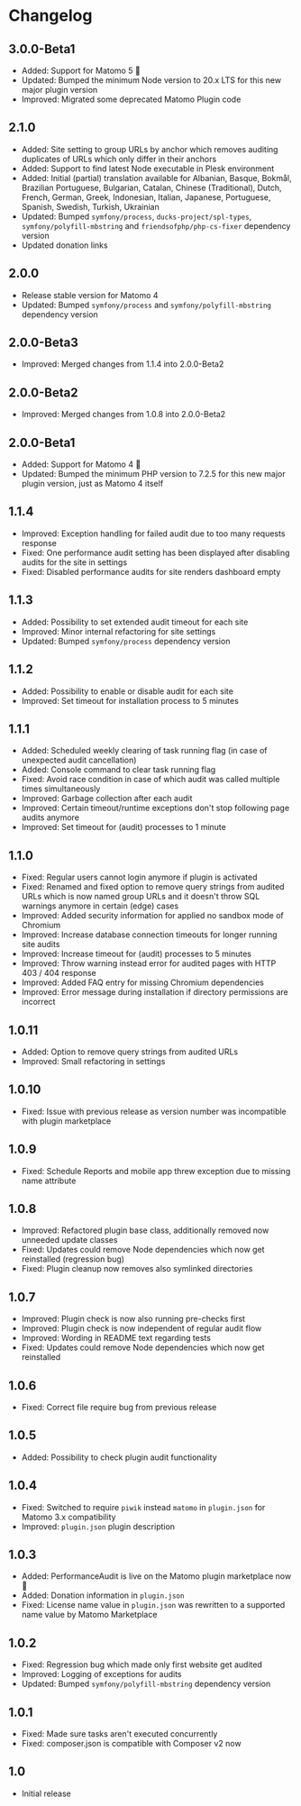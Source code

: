 # Changelog
## 3.0.0-Beta1
- Added: Support for Matomo 5 🎉
- Updated: Bumped the minimum Node version to 20.x LTS for this new major plugin version
- Improved: Migrated some deprecated Matomo Plugin code

## 2.1.0
- Added: Site setting to group URLs by anchor which removes auditing duplicates of URLs which only differ in their anchors
- Added: Support to find latest Node executable in Plesk environment
- Added: Initial (partial) translation available for Albanian, Basque, Bokmål, Brazilian Portuguese, Bulgarian, Catalan, Chinese (Traditional), Dutch, French, German, Greek, Indonesian, Italian, Japanese, Portuguese, Spanish, Swedish, Turkish, Ukrainian
- Updated: Bumped `symfony/process`, `ducks-project/spl-types`, `symfony/polyfill-mbstring` and `friendsofphp/php-cs-fixer` dependency version
- Updated donation links

## 2.0.0
- Release stable version for Matomo 4
- Updated: Bumped `symfony/process` and `symfony/polyfill-mbstring` dependency version

## 2.0.0-Beta3
- Improved: Merged changes from 1.1.4 into 2.0.0-Beta2

## 2.0.0-Beta2
- Improved: Merged changes from 1.0.8 into 2.0.0-Beta2

## 2.0.0-Beta1
- Added: Support for Matomo 4 🎉
- Updated: Bumped the minimum PHP version to 7.2.5 for this new major plugin version, just as Matomo 4 itself

## 1.1.4
- Improved: Exception handling for failed audit due to too many requests response
- Fixed: One performance audit setting has been displayed after disabling audits for the site in settings
- Fixed: Disabled performance audits for site renders dashboard empty

## 1.1.3
- Added: Possibility to set extended audit timeout for each site
- Improved: Minor internal refactoring for site settings
- Updated: Bumped `symfony/process` dependency version

## 1.1.2
- Added: Possibility to enable or disable audit for each site
- Improved: Set timeout for installation process to 5 minutes

## 1.1.1
- Added: Scheduled weekly clearing of task running flag (in case of unexpected audit cancellation)
- Added: Console command to clear task running flag
- Fixed: Avoid race condition in case of which audit was called multiple times simultaneously
- Improved: Garbage collection after each audit
- Improved: Certain timeout/runtime exceptions don't stop following page audits anymore
- Improved: Set timeout for (audit) processes to 1 minute

## 1.1.0
- Fixed: Regular users cannot login anymore if plugin is activated
- Fixed: Renamed and fixed option to remove query strings from audited URLs which is now named group URLs and it doesn't throw SQL warnings anymore in certain (edge) cases
- Improved: Added security information for applied no sandbox mode of Chromium
- Improved: Increase database connection timeouts for longer running site audits
- Improved: Increase timeout for (audit) processes to 5 minutes
- Improved: Throw warning instead error for audited pages with HTTP 403 / 404 response
- Improved: Added FAQ entry for missing Chromium dependencies
- Improved: Error message during installation if directory permissions are incorrect

## 1.0.11
- Added: Option to remove query strings from audited URLs
- Improved: Small refactoring in settings

## 1.0.10
- Fixed: Issue with previous release as version number was incompatible with plugin marketplace

## 1.0.9
- Fixed: Schedule Reports and mobile app threw exception due to missing name attribute

## 1.0.8
- Improved: Refactored plugin base class, additionally removed now unneeded update classes
- Fixed: Updates could remove Node dependencies which now get reinstalled (regression bug)
- Fixed: Plugin cleanup now removes also symlinked directories

## 1.0.7
- Improved: Plugin check is now also running pre-checks first
- Improved: Plugin check is now independent of regular audit flow
- Improved: Wording in README text regarding tests
- Fixed: Updates could remove Node dependencies which now get reinstalled

## 1.0.6
- Fixed: Correct file require bug from previous release

## 1.0.5
- Added: Possibility to check plugin audit functionality

## 1.0.4
- Fixed: Switched to require `piwik` instead `matomo` in `plugin.json` for Matomo 3.x compatibility
- Improved: `plugin.json` plugin description

## 1.0.3
- Added: PerformanceAudit is live on the Matomo plugin marketplace now 🎉
- Added: Donation information in `plugin.json`
- Fixed: License name value in `plugin.json` was rewritten to a supported name value by Matomo Marketplace

## 1.0.2
- Fixed: Regression bug which made only first website get audited
- Improved: Logging of exceptions for audits
- Updated: Bumped `symfony/polyfill-mbstring` dependency version

## 1.0.1
- Fixed: Made sure tasks aren't executed concurrently
- Fixed: composer.json is compatible with Composer v2 now

## 1.0
- Initial release

